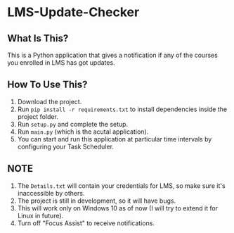 # LMS-Update-Checker

What Is This?
-------------

This is a Python application that gives a notification if any of the courses you enrolled in LMS has got updates.


How To Use This?
----------------

1. Download the project.
2. Run `pip install -r requirements.txt` to install dependencies inside the project folder.
3. Run `setup.py` and complete the setup.
4. Run `main.py` (which is the acutal application).
5. You can start and run this application at particular time intervals by configuring your Task Scheduler.


NOTE
----

1. The `Details.txt` will contain your credentials for LMS, so make sure it's inaccessible by others.
2. The project is still in development, so it will have bugs.
3. This will work only on Windows 10 as of now (I will try to extend it for Linux in future).
4. Turn off "Focus Assist" to receive notifications.
